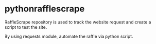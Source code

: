 # pythonrafflescrape

RaffleScrape repository is used to track the website request and create a script to test the site.

By using requests module, automate the raffle via python script.


<Under Construction>
